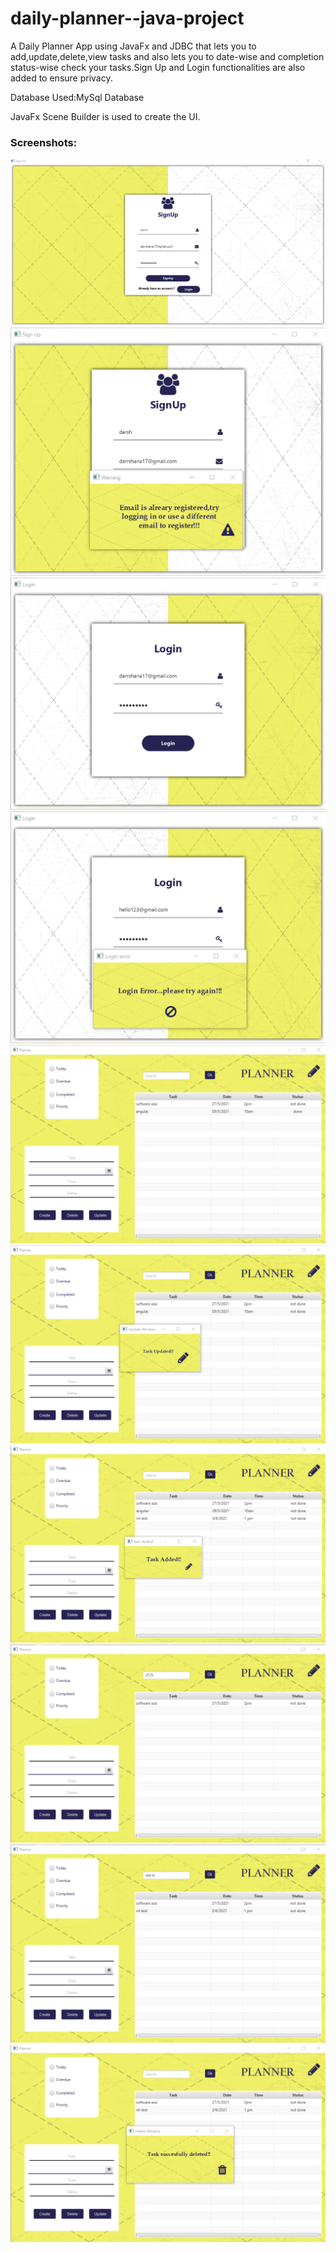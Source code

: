 # daily-planner--java-project
A Daily Planner App using JavaFx and JDBC that lets you to add,update,delete,view tasks and also lets you to date-wise and completion status-wise check your tasks.Sign Up and Login functionalities are also added to ensure privacy.

Database Used:MySql Database

JavaFx Scene Builder is used to create the UI.

### Screenshots:

![img1.png](screenshots/img1.png)
![img2.png](screenshots/img2.png)
![img3.png](screenshots/img3.png)
![img4.png](screenshots/img4.png)
![img5.png](screenshots/img5.png)
![img6.png](screenshots/img6.png)
![img7.png](screenshots/img7.png)
![img8.png](screenshots/img8.png)
![img9.png](screenshots/img9.png)
![img10.png](screenshots/img10.png)



